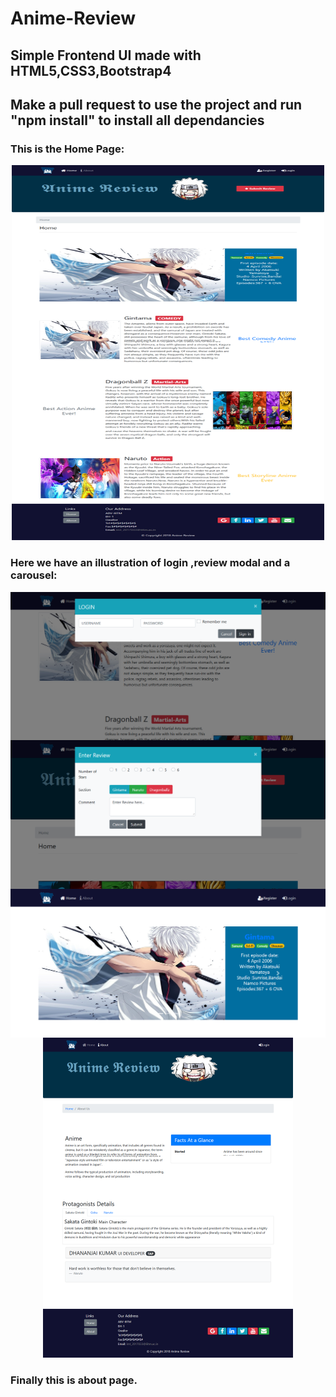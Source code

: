 # Anime-Review
## Simple Frontend UI made with HTML5,CSS3,Bootstrap4 
## Make a pull request to use the project and run "npm install" to install all dependancies

### **This is the Home Page:** 
<p align="center">
<img src="img1/home.png" width="500" height="600"> 
</p>
 
### **Here we have an illustration of login ,review modal and a carousel:** 
<div>
<img align="left" src="img1/login%20modal.png" width="600"> 
<img align="right" src="img1/review%20modal.png" width="600">
<img align="left" src="img1/moving%20carousel.png" width="600"/> 
</div>



<p align="center">
<img src="img1/about.png" width="400"/> 
</p>  
<h3>Finally this is about page.</h3>








